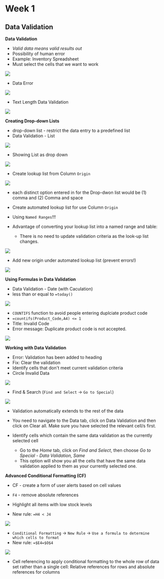# Week 1
## Data Validation

**Data Validation**
* *Valid data means valid results out*
* Possibility of human error
* Example: Inventory Spreadsheet
* Must select the cells that we want to work

![](screenshot/data-validation-1.gif)

* Data Error

![](screenshot/data-validation-error.gif)

* Text Length Data Validation

![](screenshot/data-validation-2.gif)

**Creating Drop-down Lists**
* drop-down list - restrict the data entry to a predefined list
* Data Validation - List

![](screenshot/data-validation-3.gif)

* Showing List as drop down

![](screenshot/data-validation-drop-down.gif)

* Create lookup list from Column `Origin`

![](screenshot/origin-lookup-list.gif)

* each distinct option entered in for the Drop-dwon list would be (1) comma and (2) Comma and space

* Create automated lookup list for use Column `Origin`
* Using `Named Ranges`!!!
* Advantage of converting your lookup list into a named range and table:
	* There is no need to update validation criteria as the look-up list changes.
	
![](screenshot/automated-lookup-list.gif)

* Add new origin under automated lookup list (prevent errors!)

![](screenshot/automated-lookup-list-new-origin.gif)

**Using Formulas in Data Validation**
* Data Validation - Date (with Caculation)
* less than or equal to `=today()`

![](screenshot/data-validation-date.gif)

* `COUNTIFS` function to avoid people entering duplciate product code
* `=countifs(Product_Code,A4) <= 1`
* Title: Invalid Code
* Error message: Duplicate product code is not accepted.

![](screenshot/data-validation-count-ifs-duplicate.gif)

**Working with Data Validation**
* Error: Validation has been added to heading
* Fix: Clear the validation
* Identify cells that don't meet current validation criteria
* Circle Invalid Data

![](screenshot/clear-invalid-data-validation.gif)

* Find & Search (`Find and Select` -> `Go to Special`)

![](screenshot/go-to-special-data-validation-all.gif)

* Validation automatically extends to the rest of the data

* You need to navigate to the Data tab, click on Data Validation and then click on Clear all. Make sure you have selected the relevant cell/s first.
* Identify cells which contain the same data validation as the currently selected cell
	* Go to the *Home* tab, click on *Find and Select*, then choose *Go to Special - Data Validation, Same*
	* This option will show you all the cells that have the same data validation applied to them as your currently selected one.

**Advanced Conditional Formatting (CF)**
* CF - create a form of user alerts based on cell values
* `F4` - remove absolute references
* Highlight all items with low stock levels

* New rule: `=H4 < J4`

![](screenshot/cf-new-formatting-rule.gif)

* `Conditional Formatting` -> `New Rule` -> `Use a formula to determine which cells to format`
* New rule: `=$E4=$O$4`

![](screenshot/automated-conditional-formatting-origin.gif)

* Cell referencing to apply conditional formatting to the whole row of data set rather than a single cell: Relative references for rows and absolute references for columns


